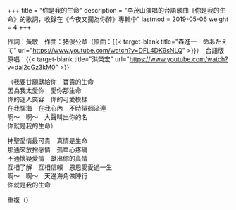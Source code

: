 +++
title = "你是我的生命"
description = "李茂山演唱的台語歌曲《你是我的生命》的歌詞，收錄在《今夜又擱為你醉》專輯中"
lastmod = 2019-05-06
weight = 4
+++

作詞：黃敏　作曲：猪俣公章（原曲：{{< target-blank title="森進一－命あたえて" url="https://www.youtube.com/watch?v=DFL4DK9sNLQ" >}}）　台語版原唱：{{< target-blank title="洪榮宏" url="https://www.youtube.com/watch?v=dai2cGz3kM0" >}}

（我要甘願獻給你　寶貴的生命  
因為我太愛你　愛你那生命  
你的迷人笑容　你的可愛模樣  
在我腦海　在我心內　不時徘徊流連  
啊～　啊～　大聲叫出你的名  
你就是我的生命）  

神聖愛情最可貴　真情是生命  
那通來放捨感情　孤單心疼痛  
不通懷疑愛情　獻出你的真情  
互相了解　互相信賴　恩恩愛愛過一生  
啊～　啊～　天邊海角做陣行  
你就是我的生命  

重複（）